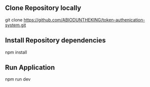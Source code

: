 **Clone Repository locally**
---

git clone https://github.com/ABIODUNTHEKING/token-authenication-system.git
 

**Install Repository dependencies**
---
npm install

**Run Application**
---
npm run dev